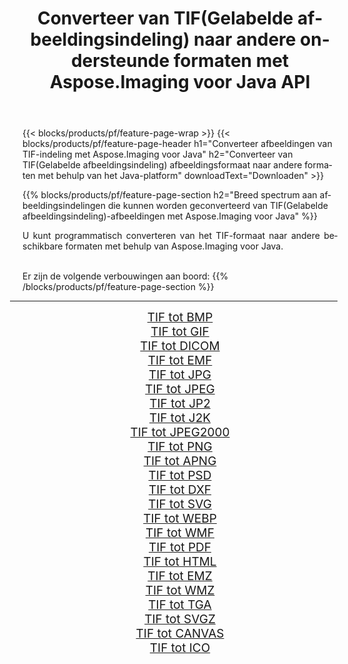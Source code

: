 ﻿---
title: Converteer van TIF(Gelabelde afbeeldingsindeling) naar andere ondersteunde formaten met Aspose.Imaging voor Java API 
weight: 3920
url: /nl/java/conversion/from/tif/ 
lang: nl
langdirlevel: 2
locales: zh-hans,ja,it,ru,de,es,fr,nl,id,lt,pl,pt,vi,tr,ko,zh-hant,ar,hi,th,sv,cs,uk,he
description: Aspose.Imaging kan eenvoudig converteren van TIF(Gelabelde afbeeldingsindeling) naar andere formaten met behulp van het Java-platform
---

{{< blocks/products/pf/feature-page-wrap >}}
{{< blocks/products/pf/feature-page-header h1="Converteer afbeeldingen van TIF-indeling met Aspose.Imaging voor Java" h2="Converteer van TIF(Gelabelde afbeeldingsindeling) afbeeldingsformaat naar andere formaten met behulp van het Java-platform" downloadText="Downloaden" >}}


{{% blocks/products/pf/feature-page-section  h2="Breed spectrum aan afbeeldingsindelingen die kunnen worden geconverteerd van TIF(Gelabelde afbeeldingsindeling)-afbeeldingen met Aspose.Imaging voor Java" %}}
<p align=justify>U kunt programmatisch converteren van het TIF-formaat naar andere beschikbare formaten met behulp van
Aspose.Imaging voor Java. </p>
<br/>
Er zijn de volgende verbouwingen aan boord:
{{% /blocks/products/pf/feature-page-section %}}
<div class="container-fluid productfamilypage bg-gray">
    <div class="convertypes bg-gray agp-content section">
        <div class="container">
		<hr style="margin-left:-20px;"/>
		<div class="row other-converters" style="gap: 10px;font-size: 19px;text-align:center;">
		    <div class='col-md-2 other-converter remove-lp remove-rp'><a href="/imaging/nl/java/conversion/tif-to-bmp/" style="padding:15px;">TIF tot BMP</a></div><div class='col-md-2 other-converter remove-lp remove-rp'><a href="/imaging/nl/java/conversion/tif-to-gif/" style="padding:15px;">TIF tot GIF</a></div><div class='col-md-2 other-converter remove-lp remove-rp'><a href="/imaging/nl/java/conversion/tif-to-dicom/" style="padding:15px;">TIF tot DICOM</a></div><div class='col-md-2 other-converter remove-lp remove-rp'><a href="/imaging/nl/java/conversion/tif-to-emf/" style="padding:15px;">TIF tot EMF</a></div><div class='col-md-2 other-converter remove-lp remove-rp'><a href="/imaging/nl/java/conversion/tif-to-jpg/" style="padding:15px;">TIF tot JPG</a></div><div class='col-md-2 other-converter remove-lp remove-rp'><a href="/imaging/nl/java/conversion/tif-to-jpeg/" style="padding:15px;">TIF tot JPEG</a></div><div class='col-md-2 other-converter remove-lp remove-rp'><a href="/imaging/nl/java/conversion/tif-to-jp2/" style="padding:15px;">TIF tot JP2</a></div><div class='col-md-2 other-converter remove-lp remove-rp'><a href="/imaging/nl/java/conversion/tif-to-j2k/" style="padding:15px;">TIF tot J2K</a></div><div class='col-md-2 other-converter remove-lp remove-rp'><a href="/imaging/nl/java/conversion/tif-to-jpeg2000/" style="padding:15px;">TIF tot JPEG2000</a></div><div class='col-md-2 other-converter remove-lp remove-rp'><a href="/imaging/nl/java/conversion/tif-to-png/" style="padding:15px;">TIF tot PNG</a></div><div class='col-md-2 other-converter remove-lp remove-rp'><a href="/imaging/nl/java/conversion/tif-to-apng/" style="padding:15px;">TIF tot APNG</a></div><div class='col-md-2 other-converter remove-lp remove-rp'><a href="/imaging/nl/java/conversion/tif-to-psd/" style="padding:15px;">TIF tot PSD</a></div><div class='col-md-2 other-converter remove-lp remove-rp'><a href="/imaging/nl/java/conversion/tif-to-dxf/" style="padding:15px;">TIF tot DXF</a></div><div class='col-md-2 other-converter remove-lp remove-rp'><a href="/imaging/nl/java/conversion/tif-to-svg/" style="padding:15px;">TIF tot SVG</a></div><div class='col-md-2 other-converter remove-lp remove-rp'><a href="/imaging/nl/java/conversion/tif-to-webp/" style="padding:15px;">TIF tot WEBP</a></div><div class='col-md-2 other-converter remove-lp remove-rp'><a href="/imaging/nl/java/conversion/tif-to-wmf/" style="padding:15px;">TIF tot WMF</a></div><div class='col-md-2 other-converter remove-lp remove-rp'><a href="/imaging/nl/java/conversion/tif-to-pdf/" style="padding:15px;">TIF tot PDF</a></div><div class='col-md-2 other-converter remove-lp remove-rp'><a href="/imaging/nl/java/conversion/tif-to-html/" style="padding:15px;">TIF tot HTML</a></div><div class='col-md-2 other-converter remove-lp remove-rp'><a href="/imaging/nl/java/conversion/tif-to-emz/" style="padding:15px;">TIF tot EMZ</a></div><div class='col-md-2 other-converter remove-lp remove-rp'><a href="/imaging/nl/java/conversion/tif-to-wmz/" style="padding:15px;">TIF tot WMZ</a></div><div class='col-md-2 other-converter remove-lp remove-rp'><a href="/imaging/nl/java/conversion/tif-to-tga/" style="padding:15px;">TIF tot TGA</a></div><div class='col-md-2 other-converter remove-lp remove-rp'><a href="/imaging/nl/java/conversion/tif-to-svgz/" style="padding:15px;">TIF tot SVGZ</a></div><div class='col-md-2 other-converter remove-lp remove-rp'><a href="/imaging/nl/java/conversion/tif-to-canvas/" style="padding:15px;">TIF tot CANVAS</a></div><div class='col-md-2 other-converter remove-lp remove-rp'><a href="/imaging/nl/java/conversion/tif-to-ico/" style="padding:15px;">TIF tot ICO</a></div>
                </div>
        </div>
    </div>
</div>
<br/>

